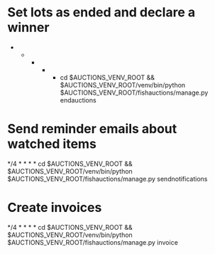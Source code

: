 # Set lots as ended and declare a winner
* * * * * cd $AUCTIONS_VENV_ROOT && $AUCTIONS_VENV_ROOT/venv/bin/python $AUCTIONS_VENV_ROOT/fishauctions/manage.py endauctions
# Send reminder emails about watched items
*/4 * * * * cd $AUCTIONS_VENV_ROOT && $AUCTIONS_VENV_ROOT/venv/bin/python $AUCTIONS_VENV_ROOT/fishauctions/manage.py sendnotifications
# Create invoices
*/4 * * * * cd $AUCTIONS_VENV_ROOT && $AUCTIONS_VENV_ROOT/venv/bin/python $AUCTIONS_VENV_ROOT/fishauctions/manage.py invoice
